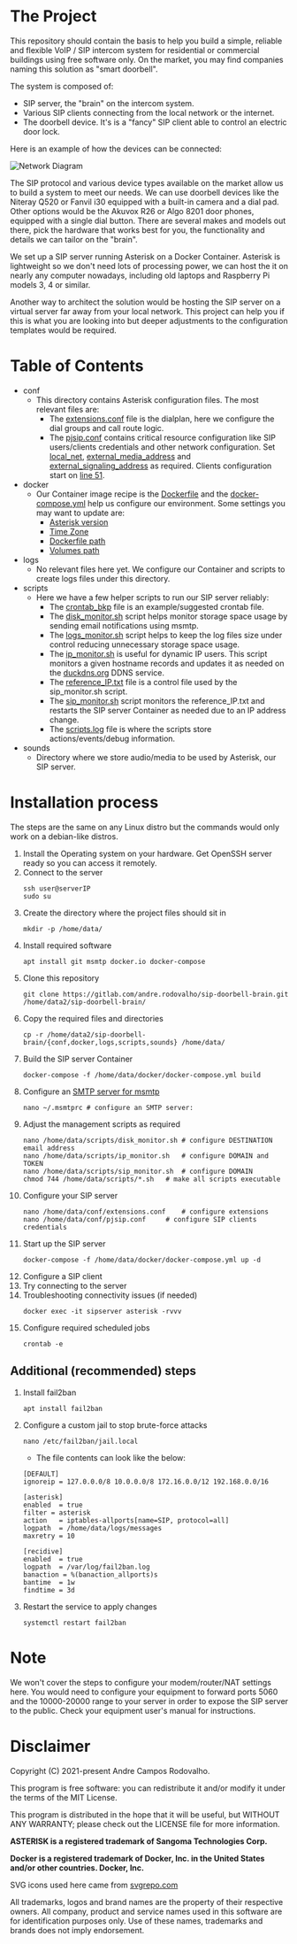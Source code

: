 # The Project

This repository should contain the basis to help you build a simple, reliable and flexible VoIP / SIP intercom system for residential or commercial buildings using free software only. On the market, you may find companies naming this solution as "smart doorbell".

The system is composed of:
- SIP server, the "brain" on the intercom system.
- Various SIP clients connecting from the local network or the internet. 
- The doorbell device. It's is a "fancy" SIP client able to control an electric door lock.

Here is an example of how the devices can be connected:

![Network Diagram](./SIP_Network_Diagram_plain.svg)

The SIP protocol and various device types available on the market allow us to build a system to meet our needs. We can use doorbell devices like the Niteray Q520 or Fanvil i30 equipped with a built-in camera and a dial pad. Other options would be the Akuvox R26 or Algo 8201 door phones, equipped with a single dial button. There are several makes and models out there, pick the hardware that works best for you, the functionality and details we can tailor on the "brain".

We set up a SIP server running Asterisk on a Docker Container. Asterisk is lightweight so we don't need lots of processing power, we can host the it on nearly any computer nowadays, including old laptops and Raspberry Pi models 3, 4 or similar.

Another way to architect the solution would be hosting the SIP server on a virtual server far away from your local network. This project can help you if this is what you are looking into but deeper adjustments to the configuration templates would be required.

# Table of Contents

- conf
    * This directory contains Asterisk configuration files. The most relevant files are:
        * The [extensions.conf](./conf/extensions.conf) file is the dialplan, here we configure the dial groups and call route logic.
        * The [pjsip.conf](./conf/pjsip.conf) contains critical resource configuration like SIP users/clients credentials and other network configuration. Set [local_net](./conf/pjsip.conf#L5), [external_media_address](./conf/pjsip.conf#L10) and [external_signaling_address](./conf/pjsip.conf#L11) as required. Clients configuration start on [line 51](./conf/pjsip.conf#L51).
- docker
    * Our Container image recipe is the [Dockerfile](./docker/Dockerfile) and the [docker-compose.yml](./docker/docker-compose.yml) help us configure our environment. Some settings you may want to update are:
        * [Asterisk version](./docker/Dockerfile#L3)
        * [Time Zone](./docker/docker-compose.yml#L5)
        * [Dockerfile path](./docker/docker-compose.yml#L9)
        * [Volumes path](./docker/docker-compose.yml#L15)
- logs
    * No relevant files here yet. We configure our Container and scripts to create logs files under this directory.
- scripts
    * Here we have a few helper scripts to run our SIP server reliably:
        * The [crontab_bkp](./scripts/crontab_bkp) file is an example/suggested crontab file.
        * The [disk_monitor.sh](./scripts/disk_monitor.sh) script helps monitor storage space usage by sending email notifications using msmtp.
        * The [logs_monitor.sh](./scripts/logs_monitor.sh) script helps to keep the log files size under control reducing unnecessary storage space usage.
        * The [ip_monitor.sh](./scripts/ip_monitor.sh) is useful for dynamic IP users. This script monitors a given hostname records and updates it as needed on the [duckdns.org](https://www.duckdns.org/) DDNS service.
        * The [reference_IP.txt](./scripts/reference_IP.txt) file is a control file used by the sip_monitor.sh script.
        * The [sip_monitor.sh](./scripts/sip_monitor.sh) script monitors the reference_IP.txt and restarts the SIP server Container as needed due to an IP address change.
        * The [scripts.log](./scripts/scripts.log) file is where the scripts store actions/events/debug information.
- sounds
    * Directory where we store audio/media to be used by Asterisk, our SIP server.

# Installation process
The steps are the same on any Linux distro but the commands would only work on a debian-like distros.

1. Install the Operating system on your hardware. Get OpenSSH server ready so you can access it remotely.
1. Connect to the server
    ```
    ssh user@serverIP
    sudo su
    ```
1. Create the directory where the project files should  sit in
    ```
    mkdir -p /home/data/
    ```
1. Install required software
    ```
    apt install git msmtp docker.io docker-compose
    ```
1. Clone this repository
    ```
    git clone https://gitlab.com/andre.rodovalho/sip-doorbell-brain.git /home/data2/sip-doorbell-brain/
    ```
1. Copy the required files and directories
    ```
    cp -r /home/data2/sip-doorbell-brain/{conf,docker,logs,scripts,sounds} /home/data/
    ```
1. Build the SIP server Container
    ```
    docker-compose -f /home/data/docker/docker-compose.yml build
    ```
1. Configure an [SMTP server for msmtp](https://www.google.com/search?q=configure+msmtp)
    ```
    nano ~/.msmtprc # configure an SMTP server: 
    ```
1. Adjust the management scripts as required
    ```
    nano /home/data/scripts/disk_monitor.sh	# configure DESTINATION email address
    nano /home/data/scripts/ip_monitor.sh	# configure DOMAIN and TOKEN
    nano /home/data/scripts/sip_monitor.sh	# configure DOMAIN
    chmod 744 /home/data/scripts/*.sh	# make all scripts executable
    ```
1. Configure your SIP server
    ```
    nano /home/data/conf/extensions.conf	# configure extensions
    nano /home/data/conf/pjsip.conf		# configure SIP clients credentials
    ```
1. Start up the SIP server
    ```
    docker-compose -f /home/data/docker/docker-compose.yml up -d
    ```
1. Configure a SIP client
1. Try connecting to the server
1. Troubleshooting connectivity issues (if needed)
    ```
    docker exec -it sipserver asterisk -rvvv
    ```
1. Configure required scheduled jobs
    ```
    crontab -e
    ```
## Additional (recommended) steps
1. Install fail2ban
	```
	apt install fail2ban
	```
1. Configure a custom jail to stop brute-force attacks
	```
	nano /etc/fail2ban/jail.local
	```
	* The file contents can look like the below:
	```
	[DEFAULT]
	ignoreip = 127.0.0.0/8 10.0.0.0/8 172.16.0.0/12 192.168.0.0/16

	[asterisk]
	enabled  = true
	filter = asterisk
	action   = iptables-allports[name=SIP, protocol=all]
	logpath  = /home/data/logs/messages
	maxretry = 10

	[recidive]
	enabled  = true
	logpath  = /var/log/fail2ban.log
	banaction = %(banaction_allports)s
	bantime  = 1w
	findtime = 3d
	```
1. Restart the service to apply changes
    ```
    systemctl restart fail2ban
    ```
# Note
We won't cover the steps to configure your modem/router/NAT settings here. You would need to configure your equipment to forward ports 5060 and the 10000-20000 range to your server in order to expose the SIP server to the public. Check your equipment user's manual for instructions.

# Disclaimer

Copyright (C) 2021-present Andre Campos Rodovalho.

This program is free software: you can redistribute it and/or modify it under the terms of the MIT License.

This program is distributed in the hope that it will be useful, but WITHOUT ANY WARRANTY; please check out the LICENSE file for more information.

**ASTERISK is a registered trademark of Sangoma Technologies Corp.**

**Docker is a registered trademark of Docker, Inc. in the United States and/or other countries. Docker, Inc.**

SVG icons used here came from [svgrepo.com](https://www.svgrepo.com)

All trademarks, logos and brand names are the property of their respective owners. All company, product and service names used in this software are for identification purposes only. Use of these names, trademarks and brands does not imply endorsement.
